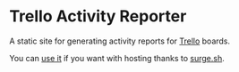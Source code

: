 # Trello Activity Reporter

A static site for generating activity reports for [Trello](https://trello.com) boards.

You can [use it](https://activity-reporter.elvery.net) if you want with hosting thanks to [surge.sh](https://surge.sh).
